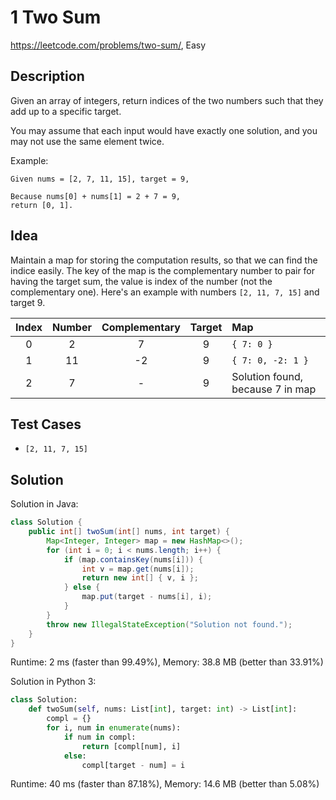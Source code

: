 # 1 Two Sum

<https://leetcode.com/problems/two-sum/>, Easy

## Description

Given an array of integers, return indices of the two numbers such that they add up to a specific target.

You may assume that each input would have exactly one solution, and you may not use the same element twice.

Example:

```
Given nums = [2, 7, 11, 15], target = 9,

Because nums[0] + nums[1] = 2 + 7 = 9,
return [0, 1].
```

## Idea

Maintain a map for storing the computation results, so that we can find the
indice easily. The key of the map is the complementary number to pair for
having the target sum, the value is index of the number (not the complementary
one). Here's an example with numbers `[2, 11, 7, 15]` and target 9.

Index | Number | Complementary | Target | Map
:---: | :----: | :-----------: | :----: | :---
0     |   2    |        7      |   9    | `{ 7: 0 }`
1     |   11   |       -2      |   9    | `{ 7: 0, -2: 1 }`
2     |   7    |        -      |   9    | Solution found, because 7 in map

## Test Cases

- `[2, 11, 7, 15]`

## Solution

Solution in Java:

```java
class Solution {
    public int[] twoSum(int[] nums, int target) {
        Map<Integer, Integer> map = new HashMap<>();
        for (int i = 0; i < nums.length; i++) {
            if (map.containsKey(nums[i])) {
                int v = map.get(nums[i]);
                return new int[] { v, i };
            } else {
                map.put(target - nums[i], i);
            }
        }
        throw new IllegalStateException("Solution not found.");
    }
}
```

Runtime: 2 ms (faster than 99.49%), Memory: 38.8 MB (better than 33.91%)

Solution in Python 3:

```py
class Solution:
    def twoSum(self, nums: List[int], target: int) -> List[int]:
        compl = {}
        for i, num in enumerate(nums):
            if num in compl:
                return [compl[num], i]
            else:
                compl[target - num] = i
```

Runtime: 40 ms (faster than 87.18%), Memory: 14.6 MB (better than 5.08%)
